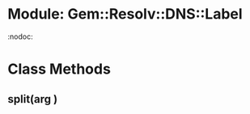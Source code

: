# Module: Gem::Resolv::DNS::Label
    

:nodoc:


# Class Methods
## split(arg ) [](#method-c-split)

